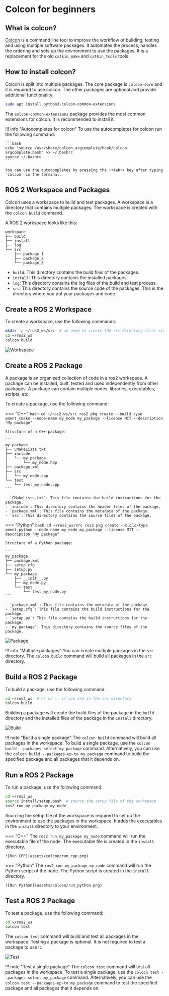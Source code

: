 # Colcon for beginners

## What is colcon?

[Colcon](https://colcon.readthedocs.io/en/released/) is a command line tool to improve the workflow of building, testing and using multiple software packages. It automates the process, handles the ordering and sets up the environment to use the packages. It is a replacement for the old `catkin_make` and `catkin_tools` tools.

## How to install colcon?

Colcon is split into multiple packages. The core package is `colcon-core` and it is required to use colcon. The other packages are optional and provide additional functionality.

```bash
sudo apt install python3-colcon-common-extensions
```

The `colcon-common-extensions` package provides the most common extensions for colcon. It is recommended to install it.

!!! info "Autocompletes for colcon"
    To use the autocompletes for colcon run the following command:

    ```bash
    echo "source /usr/share/colcon_argcomplete/hook/colcon-argcomplete.bash" >> ~/.bashrc
    source ~/.bashrc
    ```

    You can use the autocompletes by pressing the ++tab++ key after typing `colcon` in the terminal.

## ROS 2 Workspace and Packages

Colcon uses a workspace to build and test packages. A workspace is a directory that contains multiple packages. The workspace is created with the `colcon build` command.

A ROS 2 workspace looks like this:

```
workspace
├── build
├── install
├── log
└── src
    ├── package_1
    ├── package_2
    └── package_3
```

- `build`: This directory contains the build files of the packages.
- `install`: This directory contains the installed packages.
- `log`: This directory contains the log files of the build and test process.
- `src`: This directory contains the source code of the packages. This is the directory where you put your packages and code.

## Create a ROS 2 Workspace

To create a workspace, use the following commands:

```bash
mkdir -p ~/ros2_ws/src  # we need to create the src directory first since it is not created automatically
cd ~/ros2_ws
colcon build
```

![Workspace](assets/colcon/workspace.png)

## Create a ROS 2 Package

A package is an organized collection of code in a ros2 workspace. A package can be installed, built, tested and used independently from other packages. A package can contain multiple nodes, libraries, executables, scripts, etc.

To create a package, use the following command:

=== "C++"
    ```bash
    cd ~/ros2_ws/src
    ros2 pkg create --build-type ament_cmake --node-name my_node my_package --license MIT --description "My package"
    ```

    Structure of a C++ package:

    ```
    my_package
    ├── CMakeLists.txt
    ├── include
    │   └── my_package
    │       └── my_node.hpp
    ├── package.xml
    ├── src
    │   └── my_node.cpp
    └── test
        └── test_my_node.cpp
    ```

    - `CMakeLists.txt`: This file contains the build instructions for the package.
    - `include`: This directory contains the header files of the package.
    - `package.xml`: This file contains the metadata of the package.
    - `src`: This directory contains the source files of the package.

=== "Python"
    ```bash
    cd ~/ros2_ws/src
    ros2 pkg create --build-type ament_python --node-name my_node my_package --license MIT --description "My package"
    ```

    Structure of a Python package:

    ```
    my_package
    ├── package.xml
    ├── setup.cfg
    ├── setup.py
    └── my_package
        ├── __init__.py
        ├── my_node.py
        └── test
            └── test_my_node.py
    ```

    - `package.xml`: This file contains the metadata of the package.
    - `setup.cfg`: This file contains the build instructions for the package.
    - `setup.py`: This file contains the build instructions for the package.
    - `my_package`: This directory contains the source files of the package.

![Package](assets/colcon/package.png)

!!! info "Multiple packages"
    You can create multiple packages in the `src` directory. The `colcon build` command will build all packages in the `src` directory.

## Build a ROS 2 Package

To build a package, use the following command:

```bash
cd ~/ros2_ws  # or cd .. if you are in the src directory
colcon build
```

Building a package will create the build files of the package in the `build` directory and the installed files of the package in the `install` directory.

![Build](assets/colcon/build.png)

!!! note "Build a single package"
    The `colcon build` command will build all packages in the workspace. To build a single package, use the `colcon build --packages-select my_package` command.
    Alternatively, you can use the `colcon build --packages-up-to my_package` command to build the specified package and all packages that it depends on.

## Run a ROS 2 Package

To run a package, use the following command:

```bash
cd ~/ros2_ws
source install/setup.bash  # source the setup file of the workspace
ros2 run my_package my_node
```

Sourcing the setup file of the workspace is required to set up the environment to use the packages in the workspace. It adds the executables in the `install` directory to your environment.

=== "C++"
    The `ros2 run my_package my_node` command will run the executable file of the node. The executable file is created in the `install` directory.

    ![Run CPP](assets/colcon/run_cpp.png)

=== "Python"
    The `ros2 run my_package my_node` command will run the Python script of the node. The Python script is created in the `install` directory.

    ![Run Python](assets/colcon/run_python.png)

## Test a ROS 2 Package

To test a package, use the following command:

```bash
cd ~/ros2_ws
colcon test
```

The `colcon test` command will build and test all packages in the workspace. Testing a package is optional. It is not required to test a package to use it.

![Test](assets/colcon/test.png)

!!! note "Test a single package"
    The `colcon test` command will test all packages in the workspace. To test a single package, use the `colcon test --packages-select my_package` command.
    Alternatively, you can use the `colcon test --packages-up-to my_package` command to test the specified package and all packages that it depends on.
